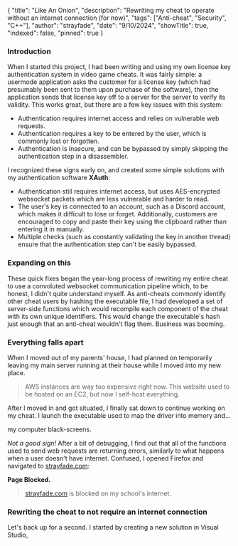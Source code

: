 {
"title": "Like An Onion",
"description": "Rewriting my cheat to operate without an internet connection (for now)",
"tags": ["Anti-cheat", "Security", "C++"],
"author": "strayfade",
"date": "9/10/2024",
"showTitle": true,
"indexed": false,
"pinned": true
}

### Introduction
When I started this project, I had been writing and using my own license key authentication system in video game cheats. It was fairly simple: a usermode application asks the customer for a license key (which had presumably been sent to them upon purchase of the software), then the application sends that license key off to a server for the server to verify its validity. This works great, but there are a few key issues with this system:

- Authentication requires internet access and relies on vulnerable web requests.
- Authentication requires a key to be entered by the user, which is commonly lost or forgotten.
- Authentication is insecure, and can be bypassed by simply skipping the authentication step in a disassembler.

I recognized these signs early on, and created some simple solutions with my authentication software **XAuth**:

- Authentication still requires internet access, but uses AES-encrypted websocket packets which are less vulnerable and harder to read.
- The user's key is connected to an account, such as a Discord account, which makes it difficult to lose or forget. Additionally, customers are encouraged to copy and paste their key using the clipboard rather than entering it in manually.
- Multiple checks (such as constantly validating the key in another thread) ensure that the authentication step can't be easily bypassed.

### Expanding on this
These quick fixes began the year-long process of rewriting my entire cheat to use a convoluted websocket communication pipeline which, to be honest, I didn't quite understand myself. As anti-cheats commonly identify other cheat users by hashing the executable file, I had developed a set of server-side functions which would recompile each component of the cheat with its own unique identifiers. This would change the executable's hash just enough that an anti-cheat wouldn't flag them. Business was booming.

### Everything falls apart
When I moved out of my parents' house, I had planned on temporarily leaving my main server running at their house while I moved into my new place. 

> AWS instances are way too expensive right now. This website used to be hosted on an EC2, but now I self-host everything.

After I moved in and got situated, I finally sat down to continue working on my cheat. I launch the executable used to map the driver into memory and...

my computer black-screens.

*Not a good sign!* After a bit of debugging, I find out that all of the functions used to send web requests are returning errors, similarly to what happens when a user doesn't have internet. Confused, I opened Firefox and navigated to [strayfade.com](https://strayfade.com):

**Page Blocked.**

> [strayfade.com](https://strayfade.com) is blocked on my school's internet.

### Rewriting the cheat to not require an internet connection

Let's back up for a second. I started by creating a new solution in Visual Studio, 